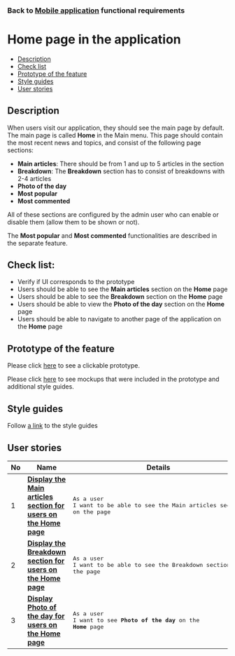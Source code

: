 ### Back to [Mobile application](/mobile_application_features/mobile_application_features_list/README.md) functional requirements

# Home page in the application

- [Description](#description)
- [Check list](#check-list)
- [Prototype of the feature](#prototype-of-the-feature)
- [Style guides](#style-guides)
- [User stories](#user-stories)

## Description

When users visit our application, they should see the main page by default. The main page is called <b>Home</b> in the Main menu. This page should contain the most recent news and topics, and consist of the following page sections:
  - <b>Main articles</b>: There should be from 1 and up to 5 articles in the section
  - <b>Breakdown</b>: The <b>Breakdown</b> section has to consist of breakdowns with 2-4 articles
  - <b>Photo of the day</b>
  - <b>Most popular</b>
  - <b>Most commented</b>

All of these sections are configured by the admin user who can enable or disable them (allow them to be shown or not).

The <b>Most popular</b> and <b>Most commented</b> functionalities are described in the separate feature.

## Check list:

  - Verify if UI corresponds to the prototype
  - Users should be able to see the <b>Main articles</b> section on the <b>Home</b> page
  - Users should be able to see the <b>Breakdown</b> section on the <b>Home</b> page
  - Users should be able to view the <b>Photo of the day</b> section on the <b>Home</b> page
  - Users should be able to navigate to another page of the application on the <b>Home</b> page

## Prototype of the feature

Please click [here](https://www.figma.com/proto/JVDTph8VY9Ye7kz8BTDxhJ/1-Sports-Hub-General-Prototype?page-id=0%3A5852&node-id=0%3A7481&viewport=-1637%2C-969%2C0.37520089745521545&scaling=scale-down) to see a clickable prototype.

Please click [here](https://www.figma.com/file/egXgh8BYD7Xaa0JeMNhv9R/Manage-advertisements?node-id=0%3A1075) to see mockups that were included in the prototype and additional style guides.

## Style guides

Follow [a link](https://www.figma.com/proto/0zkkf5WC77OSpvyD6YXpFE/Style-guides?page-id=0%3A1&node-id=19%3A5368&viewport=266%2C48%2C0.54&scaling=min-zoom&starting-point-node-id=19%3A5368) to the style guides

## User stories

No           |      Name     |   Details
------------ | ------------- | -------------
1 |[**Display the Main articles section for users on the Home page**](/mobile_application_features/home_page/user_stories/display_main_articles_for_user/README.md)|<pre>As a user<br>I want to be able to see the Main articles section on the page</pre>
2 |[**Display the Breakdown section for users on the Home page**](/mobile_application_features/home_page/user_stories/display_breakdown_for_user/README.md)|<pre>As a user</br>I want to be able to see the Breakdown section on the page</pre>
3 |[**Display Photo of the day for users on the Home page**](/mobile_application_features/home_page/user_stories/display_photo_of_the_day_for_user/README.md)|<pre>As a user<br>I want to see <b>Photo of the day</b> on the <b>Home</b> page</pre>
